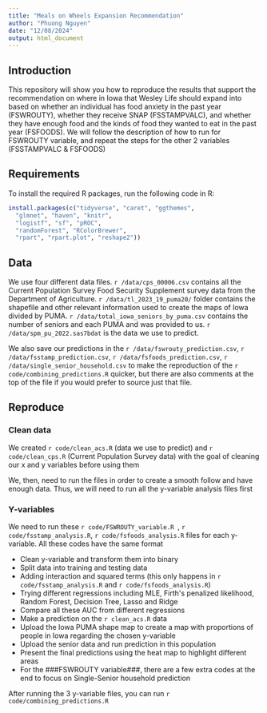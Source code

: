 ```yaml
---
title: "Meals on Wheels Expansion Recommendation"
author: "Phuong Nguyen"
date: "12/08/2024"
output: html_document
---
```


## Introduction
This repository will show you how to reproduce the results that support the recommendation on where in Iowa that Wesley Life should expand into based on whether an individual has food anxiety in the past year (FSWROUTY), whether they receive SNAP (FSSTAMPVALC), and whether they have enough food and the kinds of food they wanted to eat in the past year (FSFOODS). We will follow the description of how to run for FSWROUTY variable, and repeat the steps for the other 2 variables (FSSTAMPVALC & FSFOODS)

## Requirements
To install the required R packages, run the following code in R:

```r
install.packages(c("tidyverse", "caret", "ggthemes", 
  "glmnet", "haven", "knitr", 
  "logistf", "sf", "pROC", 
  "randomForest", "RColorBrewer", 
  "rpart", "rpart.plot", "reshape2"))
```

## Data

We use four different data files. 
```r /data/cps_00006.csv``` contains all the Current Population Survey Food Security Supplement survey data from the Department of Agriculture. 
```r /data/tl_2023_19_puma20/``` folder contains the shapefile and other relevant information used to create the maps of Iowa divided by PUMA. 
```r /data/total_iowa_seniors_by_puma.csv``` contains the number of seniors and each PUMA and was provided to us. 
```r /data/spm_pu_2022.sas7bdat``` is the data we use to predict.

We also save our predictions in the ```r /data/fswrouty_prediction.csv```, ```r /data/fsstamp_prediction.csv```, ```r /data/fsfoods_prediction.csv```, ```r /data/single_senior_household.csv```
to make the reproduction of the ```r code/combining_predictions.R``` quicker, but there are also comments at the top of the file if you would prefer to source just that file.

## Reproduce 

### Clean data
We created ```r code/clean_acs.R``` (data we use to predict) and ```r code/clean_cps.R``` (Current Population Survey data) with the goal of cleaning our x and y variables before using them

We, then, need to run the files in order to create a smooth follow and have enough data. Thus, we will need to run all the y-variable analysis files first

### Y-variables
We need to run these ```r code/FSWROUTY_variable.R ```, ```r code/fsstamp_analysis.R```, ```r code/fsfoods_analysis.R``` files for each y-variable. 
All these codes have the same format
* Clean y-variable and transform them into binary
* Split data into training and testing data
* Adding interaction and squared terms (this only happens in ```r code/fsstamp_analysis.R``` and ```r code/fsfoods_analysis.R```)
* Trying different regressions including MLE, Firth's penalized likelihood, Random Forest, Decision Tree, Lasso and Ridge
* Compare all these AUC from different regressions
* Make a prediction on the ```r clean_acs.R``` data
* Upload the Iowa PUMA shape map to create a map with proportions of people in Iowa regarding the chosen y-variable
* Upload the senior data and run prediction in this population
* Present the final predictions using the heat map to highlight different areas
* For the ###FSWROUTY variable###, there are a few extra codes at the end to focus on Single-Senior household prediction

After running the 3 y-variable files, you can run ```r code/combining_predictions.R```



